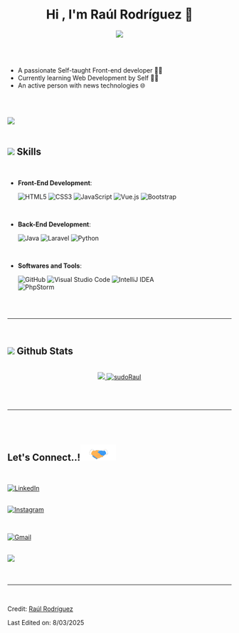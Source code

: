 <h1 align="center"><b>Hi , I'm Raúl Rodríguez 👋 </b></h1>

<p align="center">
  <a href="https://github.com/sudoRaul"><img src="https://readme-typing-svg.herokuapp.com?font=Time+New+Roman&color=cyan&size=25&center=true&vCenter=true&width=600&height=100&lines=Raul+Rodriguez+Fernandez+&hearts;++;Front-End+Developer,;Back-End+Developer,;Love+to+learn+new+technologies"></a>
</p>


<br>


<br>

- A passionate Self-taught Front-end developer 👨‍💻
- Currently learning Web Development by Self 🧑‍🏫
- An active person with news technologies 🌐

<br><br>

<img src="https://user-images.githubusercontent.com/73097560/115834477-dbab4500-a447-11eb-908a-139a6edaec5c.gif"><br><br>

## <img src="https://media2.giphy.com/media/QssGEmpkyEOhBCb7e1/giphy.gif?cid=ecf05e47a0n3gi1bfqntqmob8g9aid1oyj2wr3ds3mg700bl&rid=giphy.gif" width ="25"><b> Skills</b>
<br>

<p align="center">

    
- **Front-End Development**:

   ![HTML5](https://img.shields.io/badge/HTML5%20-%23E34F26.svg?style=for-the-badge&logo=html5&logoColor=white)
   ![CSS3](https://img.shields.io/badge/CSS%20-%231572B6.svg?style=for-the-badge&logo=css3&logoColor=white)
   ![JavaScript](https://img.shields.io/badge/JavaScript%20-%23F7DF1E.svg?style=for-the-badge&logo=javascript&logoColor=black)
  ![Vue.js](https://img.shields.io/badge/Vue.js-%2335495e.svg?style=for-the-badge&logo=vue.js&logoColor=%234FC08D)
  ![Bootstrap](https://img.shields.io/badge/Bootstrap-%23563D7C.svg?style=for-the-badge&logo=bootstrap&logoColor=white)


  
<br>


- **Back-End Development**:

  ![Java](https://img.shields.io/badge/Java-%23ED8B00.svg?style=for-the-badge&logo=java&logoColor=white)
  ![Laravel](https://img.shields.io/badge/Laravel-%23FF2D20.svg?style=for-the-badge&logo=laravel&logoColor=white)
  ![Python](https://img.shields.io/badge/Python-%233776AB.svg?style=for-the-badge&logo=python&logoColor=%23FFD43B)


<br>

- **Softwares and Tools**:

    ![GitHub](https://img.shields.io/badge/github-%23121011.svg?style=for-the-badge&logo=github&logoColor=white)
    ![Visual Studio Code](https://img.shields.io/badge/Visual%20Studio%20Code-0078d7.svg?style=for-the-badge&logo=visual-studio-code&logoColor=white)
    ![IntelliJ IDEA](https://img.shields.io/badge/IntelliJ%20IDEA-%23000000.svg?style=for-the-badge&logo=intellij-idea&logoColor=white)  
    ![PhpStorm](https://img.shields.io/badge/PhpStorm-%235C2D91.svg?style=for-the-badge&logo=phpstorm&logoColor=white)



</p>

<br>
<br>

-----

<br>


## <img src="https://media.giphy.com/media/iY8CRBdQXODJSCERIr/giphy.gif" width="35"><b> Github Stats </b>
<br>

<div align="center">

<a href="https://github.com/sudoRaul/">
  <img src="https://github-readme-stats.vercel.app/api?username=sudoRaul&include_all_commits=true&count_private=true&show_icons=true&line_height=20&title_color=7A7ADB&icon_color=2234AE&text_color=D3D3D3&bg_color=0,000000,130F40" width="450"/>
  <img src="https://github-readme-stats.vercel.app/api/top-langs?username=sudoRaul&show_icons=true&locale=en&layout=compact&line_height=20&title_color=7A7ADB&icon_color=2234AE&text_color=D3D3D3&bg_color=0,000000,130F40" width="375"  alt="sudoRaul"/>

</a>
</div>

<br>
<br>
<br>

-----

<br>
<br>

## <b> Let's Connect..!</b><img src="https://github.com/0xAbdulKhalid/0xAbdulKhalid/raw/main/assets/mdImages/handshake.gif" width ="80">
<br>
<div align='left'>

[![LinkedIn](https://img.shields.io/badge/LinkedIn-Raúl%20Rodríguez-%230077B5.svg?style=for-the-badge&logo=linkedin&logoColor=white)](https://www.linkedin.com/in/ra%C3%BAl-rodr%C3%ADguez-fern%C3%A1ndez-393b05339/)  
<br>

[![Instagram](https://img.shields.io/badge/Instagram-Raúl%20Rodríguez-%23E4405F.svg?style=for-the-badge&logo=instagram&logoColor=white)](https://www.instagram.com/raulrf_14/) 

<br>

[![Gmail](https://img.shields.io/badge/Gmail-Raúl%20Rodríguez-%23D14836.svg?style=for-the-badge&logo=gmail&logoColor=white)](mailto:rrodfer05@gmail.com)


</div>

<br>
<img src="https://user-images.githubusercontent.com/73097560/115834477-dbab4500-a447-11eb-908a-139a6edaec5c.gif">
<br>
<br>
<br>

---

<br>

Credit: [Raúl Rodríguez](https://github.com/sudoRaul)

Last Edited on: 8/03/2025
